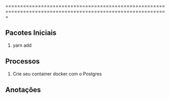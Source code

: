 =============================================================================================================

## Pacotes Iniciais

1. yarn add

## Processos

1. Crie seu container docker com o Postgres

## Anotações

